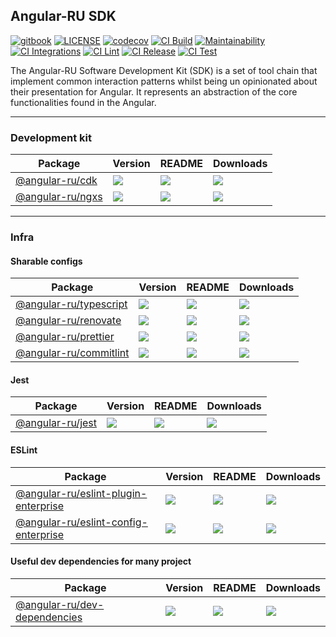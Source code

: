 ## Angular-RU SDK

[![gitbook](https://img.shields.io/badge/documentation-gitbook-blue)](https://angular-ru.gitbook.io/sdk/)
[![LICENSE](https://img.shields.io/github/license/Naereen/StrapDown.js.svg)](http://github.com/Angular-RU/angular-ru-sdk/branch/master/LICENSE)
[![codecov](https://codecov.io/gh/Angular-RU/angular-ru-sdk/branch/master/graph/badge.svg?token=RVJS9HS665)](https://codecov.io/gh/Angular-RU/angular-ru-sdk)
[![CI Build](https://github.com/Angular-RU/angular-ru-sdk/actions/workflows/build.yml/badge.svg)](https://github.com/Angular-RU/angular-ru-sdk/actions/workflows/build.yml)
[![Maintainability](https://api.codeclimate.com/v1/badges/23a8c759d0576f6f107d/maintainability)](https://codeclimate.com/github/Angular-RU/angular-ru-sdk/maintainability)
[![CI Integrations](https://github.com/Angular-RU/angular-ru-sdk/actions/workflows/integrations.yml/badge.svg)](https://github.com/Angular-RU/angular-ru-sdk/actions/workflows/integrations.yml)
[![CI Lint](https://github.com/Angular-RU/angular-ru-sdk/actions/workflows/lint.yml/badge.svg)](https://github.com/Angular-RU/angular-ru-sdk/actions/workflows/lint.yml)
[![CI Release](https://github.com/Angular-RU/angular-ru-sdk/actions/workflows/release.yml/badge.svg)](https://github.com/Angular-RU/angular-ru-sdk/actions/workflows/release.yml)
[![CI Test](https://github.com/Angular-RU/angular-ru-sdk/actions/workflows/test.yml/badge.svg)](https://github.com/Angular-RU/angular-ru-sdk/actions/workflows/test.yml)

The Angular-RU Software Development Kit (SDK) is a set of tool chain that implement common interaction patterns whilst
being un opinionated about their presentation for Angular. It represents an abstraction of the core functionalities
found in the Angular.

---

### Development kit

| **Package**                                                    | **Version**                                                       | **README**                                                                                           | **Downloads**                                                                                     |
| -------------------------------------------------------------- | ----------------------------------------------------------------- | ---------------------------------------------------------------------------------------------------- | ------------------------------------------------------------------------------------------------- |
| [@angular-ru/cdk](https://npmjs.com/package/@angular-ru/cdk)   | ![](https://img.shields.io/npm/v/%40angular-ru%2Fcdk/latest.svg)  | [![](https://img.shields.io/badge/Documentation--green.svg)](https://angular-ru.gitbook.io/sdk/cdk)  | [![](https://img.shields.io/npm/dw/@angular-ru/cdk)](https://npmjs.com/package/@angular-ru/cdk)   |
| [@angular-ru/ngxs](https://npmjs.com/package/@angular-ru/ngxs) | ![](https://img.shields.io/npm/v/%40angular-ru%2Fngxs/latest.svg) | [![](https://img.shields.io/badge/Documentation--green.svg)](https://angular-ru.gitbook.io/sdk/ngxs) | [![](https://img.shields.io/npm/dw/@angular-ru/ngxs)](https://npmjs.com/package/@angular-ru/ngxs) |

---

### Infra

#### Sharable configs

| **Package**                                                                | **Version**                                                             | **README**                                                                       | **Downloads**                                                                                                 |
| -------------------------------------------------------------------------- | ----------------------------------------------------------------------- | -------------------------------------------------------------------------------- | ------------------------------------------------------------------------------------------------------------- |
| [@angular-ru/typescript](https://npmjs.com/package/@angular-ru/typescript) | ![](https://img.shields.io/npm/v/%40angular-ru%2Ftypescript/latest.svg) | [![](https://img.shields.io/badge/README--green.svg)](libs/typescript/README.md) | [![](https://img.shields.io/npm/dw/@angular-ru/typescript)](https://npmjs.com/package/@angular-ru/typescript) |
| [@angular-ru/renovate](https://npmjs.com/package/@angular-ru/renovate)     | ![](https://img.shields.io/npm/v/%40angular-ru%2Frenovate/latest.svg)   | [![](https://img.shields.io/badge/README--green.svg)](libs/renovate/README.md)   | [![](https://img.shields.io/npm/dw/@angular-ru/renovate)](https://npmjs.com/package/@angular-ru/renovate)     |
| [@angular-ru/prettier](https://npmjs.com/package/@angular-ru/prettier)     | ![](https://img.shields.io/npm/v/%40angular-ru%2Fprettier/latest.svg)   | [![](https://img.shields.io/badge/README--green.svg)](libs/prettier/README.md)   | [![](https://img.shields.io/npm/dw/@angular-ru/prettier)](https://npmjs.com/package/@angular-ru/prettier)     |
| [@angular-ru/commitlint](https://npmjs.com/package/@angular-ru/commitlint) | ![](https://img.shields.io/npm/v/%40angular-ru%2Fcommitlint/latest.svg) | [![](https://img.shields.io/badge/README--green.svg)](libs/commitlint/README.md) | [![](https://img.shields.io/npm/dw/@angular-ru/commitlint)](https://npmjs.com/package/@angular-ru/commitlint) |

#### Jest

| **Package**                                                    | **Version**                                                       | **README**                                                                 | **Downloads**                                                                                     |
| -------------------------------------------------------------- | ----------------------------------------------------------------- | -------------------------------------------------------------------------- | ------------------------------------------------------------------------------------------------- |
| [@angular-ru/jest](https://npmjs.com/package/@angular-ru/jest) | ![](https://img.shields.io/npm/v/%40angular-ru%2Fjest/latest.svg) | [![](https://img.shields.io/badge/README--green.svg)](libs/jest/README.md) | [![](https://img.shields.io/npm/dw/@angular-ru/jest)](https://npmjs.com/package/@angular-ru/jest) |

#### ESLint

| **Package**                                                                                            | **Version**                                                                           | **README**                                                                                     | **Downloads**                                                                                                                             |
| ------------------------------------------------------------------------------------------------------ | ------------------------------------------------------------------------------------- | ---------------------------------------------------------------------------------------------- | ----------------------------------------------------------------------------------------------------------------------------------------- |
| [@angular-ru/eslint-plugin-enterprise](https://npmjs.com/package/@angular-ru/eslint-plugin-enterprise) | ![](https://img.shields.io/npm/v/%40angular-ru%2Feslint-plugin-enterprise/latest.svg) | [![](https://img.shields.io/badge/README--green.svg)](libs/eslint-plugin-enterprise/README.md) | [![](https://img.shields.io/npm/dw/@angular-ru/eslint-plugin-enterprise)](https://npmjs.com/package/@angular-ru/eslint-plugin-enterprise) |
| [@angular-ru/eslint-config-enterprise](https://npmjs.com/package/@angular-ru/eslint-config-enterprise) | ![](https://img.shields.io/npm/v/%40angular-ru%2Feslint-config-enterprise/latest.svg) | [![](https://img.shields.io/badge/README--green.svg)](libs/eslint-config-enterprise/README.md) | [![](https://img.shields.io/npm/dw/@angular-ru/eslint-config-enterprise)](https://npmjs.com/package/@angular-ru/eslint-config-enterprise) |

#### Useful dev dependencies for many project

| **Package**                                                                            | **Version**                                                                   | **README**                                                                             | **Downloads**                                                                                                             |
| -------------------------------------------------------------------------------------- | ----------------------------------------------------------------------------- | -------------------------------------------------------------------------------------- | ------------------------------------------------------------------------------------------------------------------------- |
| [@angular-ru/dev-dependencies](https://npmjs.com/package/@angular-ru/dev-dependencies) | ![](https://img.shields.io/npm/v/%40angular-ru%2Fdev-dependencies/latest.svg) | [![](https://img.shields.io/badge/README--green.svg)](libs/dev-dependencies/README.md) | [![](https://img.shields.io/npm/dw/@angular-ru/dev-dependencies)](https://npmjs.com/package/@angular-ru/dev-dependencies) |
